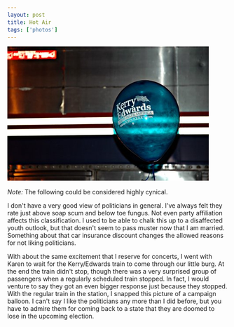 ```yaml
---
layout: post
title: Hot Air
tags: ['photos']
---
```


![Hot Air :: Nikon D70 : 1/60s : f/4.5 : ISO 200 : Flash](/media/2004/08/hotair.jpg)

*Note:* The following could be considered highly cynical.

I don't have a very good view of politicians in general. I've always
felt they rate just above soap scum and below toe fungus. Not even party
affiliation affects this classification. I used to be able to chalk this
up to a disaffected youth outlook, but that doesn't seem to pass muster
now that I am married. Something about that car insurance discount
changes the allowed reasons for not liking politicians.

With about the same excitement that I reserve for concerts, I went with
Karen to wait for the Kerry/Edwards train to come through our little
burg. At the end the train didn't stop, though there was a very
surprised group of passengers when a regularly scheduled train stopped.
In fact, I would venture to say they got an even bigger response just
because they stopped. With the regular train in the station, I snapped
this picture of a campaign balloon. I can't say I like the politicians
any more than I did before, but you have to admire them for coming back
to a state that they are doomed to lose in the upcoming election.

